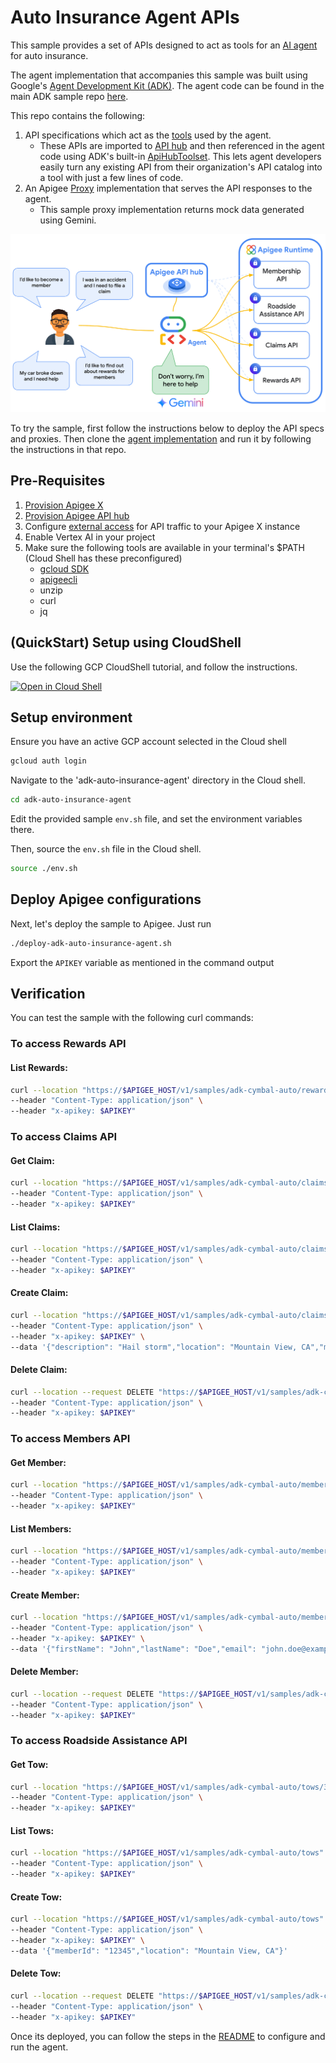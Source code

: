 # Auto Insurance Agent APIs

This sample provides a set of APIs designed to act as tools for an [AI agent](https://cloud.google.com/discover/what-are-ai-agents) for auto insurance.

The agent implementation that accompanies this sample was built using Google's [Agent Development Kit (ADK)](https://google.github.io/adk-docs/). The agent code can be found in the main ADK sample repo [here](https://github.com/google/adk-samples/tree/main/python/agents/auto-insurance-agent).

This repo contains the following:

1. API specifications which act as the [tools](https://google.github.io/adk-docs/tools/) used by the agent.
    * These APIs are imported to [API hub](https://cloud.google.com/apigee/docs/apihub/what-is-api-hub) and then referenced in the agent code using ADK's built-in [ApiHubToolset](https://google.github.io/adk-docs/tools/google-cloud-tools/#apigee-api-hub-tools). This lets agent developers easily turn any existing API from their organization's API catalog into a tool with just a few lines of code.
2. An Apigee [Proxy](https://cloud.google.com/apigee/docs/api-platform/fundamentals/understanding-apis-and-api-proxies#whatisanapiproxy) implementation that serves the API responses to the agent.
    * This sample proxy implementation returns mock data generated using Gemini.

![architecture](./images/arch.png)

To try the sample, first follow the instructions below to deploy the API specs and proxies. Then clone the [agent implementation](https://github.com/google/adk-samples/tree/main/python/agents/auto-insurance-agent) and run it by following the instructions in that repo.


## Pre-Requisites

1. [Provision Apigee X](https://cloud.google.com/apigee/docs/api-platform/get-started/provisioning-intro)
2. [Provision Apigee API hub](https://cloud.google.com/apigee/docs/apihub/provision)
3. Configure [external access](https://cloud.google.com/apigee/docs/api-platform/get-started/configure-routing#external-access) for API traffic to your Apigee X instance
4. Enable Vertex AI in your project
5. Make sure the following tools are available in your terminal's $PATH (Cloud Shell has these preconfigured)
    - [gcloud SDK](https://cloud.google.com/sdk/docs/install)
    - [apigeecli](https://github.com/apigee/apigeecli)
    - unzip
    - curl
    - jq

## (QuickStart) Setup using CloudShell

Use the following GCP CloudShell tutorial, and follow the instructions.

[![Open in Cloud Shell](https://gstatic.com/cloudssh/images/open-btn.png)](https://ssh.cloud.google.com/cloudshell/open?cloudshell_git_repo=https://github.com/GoogleCloudPlatform/apigee-samples&cloudshell_git_branch=main&cloudshell_workspace=.&cloudshell_tutorial=adk-auto-insurance-agent/docs/cloudshell-tutorial.md)

## Setup environment

Ensure you have an active GCP account selected in the Cloud shell

```sh
gcloud auth login
```

Navigate to the 'adk-auto-insurance-agent' directory in the Cloud shell.

```sh
cd adk-auto-insurance-agent
```

Edit the provided sample `env.sh` file, and set the environment variables there.

Then, source the `env.sh` file in the Cloud shell.

```sh
source ./env.sh
```

## Deploy Apigee configurations

Next, let's deploy the sample to Apigee. Just run

```bash
./deploy-adk-auto-insurance-agent.sh
```

Export the `APIKEY` variable as mentioned in the command output

## Verification

You can test the sample with the following curl commands:

### To access Rewards API

#### List Rewards:

```sh
curl --location "https://$APIGEE_HOST/v1/samples/adk-cymbal-auto/rewards" \
--header "Content-Type: application/json" \
--header "x-apikey: $APIKEY"
```

### To access Claims API

#### Get Claim:

```sh
curl --location "https://$APIGEE_HOST/v1/samples/adk-cymbal-auto/claims/31432" \
--header "Content-Type: application/json" \
--header "x-apikey: $APIKEY"
```

#### List Claims:

```sh
curl --location "https://$APIGEE_HOST/v1/samples/adk-cymbal-auto/claims" \
--header "Content-Type: application/json" \
--header "x-apikey: $APIKEY"
```

#### Create Claim:

```sh
curl --location "https://$APIGEE_HOST/v1/samples/adk-cymbal-auto/claims" \
--header "Content-Type: application/json" \
--header "x-apikey: $APIKEY" \
--data '{"description": "Hail storm","location": "Mountain View, CA","memberId": "12345","reason": "HAIL_DAMAGE","vehicle": "Toyota Camry"}'
```

#### Delete Claim:

```sh
curl --location --request DELETE "https://$APIGEE_HOST/v1/samples/adk-cymbal-auto/claims/12345" \
--header "Content-Type: application/json" \
--header "x-apikey: $APIKEY"
```

### To access Members API

#### Get Member:

```sh
curl --location "https://$APIGEE_HOST/v1/samples/adk-cymbal-auto/members/31432" \
--header "Content-Type: application/json" \
--header "x-apikey: $APIKEY"
```

#### List Members:

```sh
curl --location "https://$APIGEE_HOST/v1/samples/adk-cymbal-auto/members" \
--header "Content-Type: application/json" \
--header "x-apikey: $APIKEY"
```

#### Create Member:

```sh
curl --location "https://$APIGEE_HOST/v1/samples/adk-cymbal-auto/members" \
--header "Content-Type: application/json" \
--header "x-apikey: $APIKEY" \
--data '{"firstName": "John","lastName": "Doe","email": "john.doe@example.com","phoneNumber": "555-123-4567","address": "123 Highland Dr","city": "Some Creek","state": "GA","zip": "30303"}'
```

#### Delete Member:

```sh
curl --location --request DELETE "https://$APIGEE_HOST/v1/samples/adk-cymbal-auto/members/12345" \
--header "Content-Type: application/json" \
--header "x-apikey: $APIKEY"
```

### To access Roadside Assistance API

#### Get Tow:

```sh
curl --location "https://$APIGEE_HOST/v1/samples/adk-cymbal-auto/tows/31432" \
--header "Content-Type: application/json" \
--header "x-apikey: $APIKEY"
```

#### List Tows:

```sh
curl --location "https://$APIGEE_HOST/v1/samples/adk-cymbal-auto/tows" \
--header "Content-Type: application/json" \
--header "x-apikey: $APIKEY"
```

#### Create Tow:

```sh
curl --location "https://$APIGEE_HOST/v1/samples/adk-cymbal-auto/tows" \
--header "Content-Type: application/json" \
--header "x-apikey: $APIKEY" \
--data '{"memberId": "12345","location": "Mountain View, CA"}'
```

#### Delete Tow:

```sh
curl --location --request DELETE "https://$APIGEE_HOST/v1/samples/adk-cymbal-auto/tows/45345" \
--header "Content-Type: application/json" \
--header "x-apikey: $APIKEY"
```

Once its deployed, you can follow the steps in the [README](https://github.com/GoogleCloudPlatform/adk-samples/tree/main/python/agents/auto-insurance-agent) to configure and run the agent.